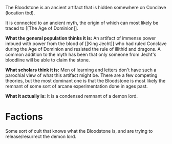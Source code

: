 The Bloodstone is an ancient artifact that is hidden somewhere on Conclave (location tbd). 

It is connected to an ancient myth, the origin of which can most likely be traced to [[The Age of Dominion]]. 

**What the general population thinks it is:** An artifact of immense power imbued with power from the blood of [[King Jecht]] who had ruled Conclave during the Age of Dominion and resisted the rule of illithid and dragons. A common addition to the myth has been that only someone from Jecht's bloodline will be able to claim the stone. 

**What scholars think it is:** Men of learning and letters don't have such a parochial view of what this artifact might be. There are a few competing theories, but the most dominant one is that the Bloodstone is most likely the remnant of some sort of arcane experimentation done in ages past. 

**What it actually is:** It is a condensed remnant of a demon lord. 

# Factions

Some sort of cult that knows what the Bloodstone is, and are trying to release/resurrect the demon lord. 